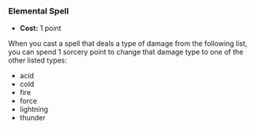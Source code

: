 ### Elemental Spell
- **Cost:** 1 point

When you cast a spell that deals a type of damage from the following list, you can spend 1 sorcery point to change that damage type to one of the other listed types:
- acid
- cold
- fire
- force
- lightning
- thunder
